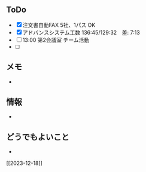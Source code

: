 ## ToDo
- [x] 注文書自動FAX 5社、1パス OK
- [x] アドバンスシステム工数 136:45/129:32　差: 7:13
- [ ] 13:00 第2会議室 チーム活動
- [ ] 


## メモ
- 


## 情報
- 


## どうでもよいこと
- 


[[2023-12-18]]

